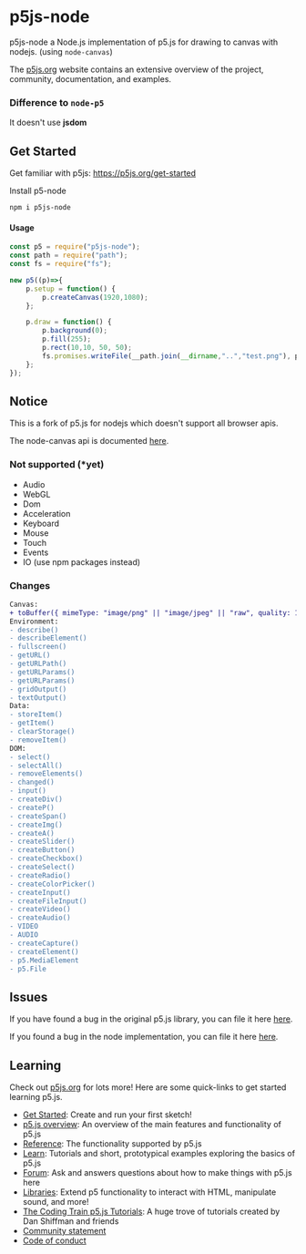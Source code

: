 # p5js-node

p5js-node a Node.js implementation of p5.js for drawing to canvas with nodejs. (using ``node-canvas``)

The [p5js.org](https://p5js.org) website contains an extensive overview of the project, community, documentation, and examples.

### Difference to ``node-p5``
It doesn't use **jsdom**

## Get Started

Get familiar with p5js: https://p5js.org/get-started

Install p5-node
```
npm i p5js-node
```

#### Usage
```js
const p5 = require("p5js-node");
const path = require("path");
const fs = require("fs");

new p5((p)=>{
	p.setup = function() {
		p.createCanvas(1920,1080);
	};

	p.draw = function() {
		p.background(0);
		p.fill(255);
		p.rect(10,10, 50, 50);
		fs.promises.writeFile(__path.join(__dirname,"..","test.png"), p.canvas.toBuffer());
	};
});
```

## Notice
This is a fork of p5.js for nodejs which doesn't support all browser apis.

The node-canvas api is documented [here](https://www.npmjs.com/package/canvas).

### Not supported (*yet)
* Audio
* WebGL
* Dom
* Acceleration
* Keyboard
* Mouse
* Touch
* Events
* IO (use npm packages instead)


### Changes

```diff
Canvas:
+ toBuffer({ mimeType: "image/png" || "image/jpeg" || "raw", quality: 1 })
Environment:
- describe()
- describeElement()
- fullscreen()
- getURL()
- getURLPath()
- getURLParams()
- getURLParams()
- gridOutput()
- textOutput()
Data:
- storeItem()
- getItem()
- clearStorage()
- removeItem()
DOM:
- select()
- selectAll()
- removeElements()
- changed()
- input()
- createDiv()
- createP()
- createSpan()
- createImg()
- createA()
- createSlider()
- createButton()
- createCheckbox()
- createSelect()
- createRadio()
- createColorPicker()
- createInput()
- createFileInput()
- createVideo()
- createAudio()
- VIDEO
- AUDIO
- createCapture()
- createElement()
- p5.MediaElement
- p5.File
```

## Issues

If you have found a bug in the original p5.js library, you can file it here [here](https://github.com/processing/p5.js/issues). 

If you found a bug in the node implementation, you can file it here [here](https://github.com/x127f/p5/issues). 


## Learning

Check out [p5js.org](https://p5js.org) for lots more! Here are some quick-links to get started learning p5.js.

* [Get Started](https://p5js.org/get-started): Create and run your first sketch!
* [p5.js overview](https://github.com/processing/p5.js/wiki/p5.js-overview): An overview of the main features and functionality of p5.js
* [Reference](https://p5js.org/reference): The functionality supported by p5.js
* [Learn](https://p5js.org/learn): Tutorials and short, prototypical examples exploring the basics of p5.js
* [Forum](https://discourse.processing.org/c/p5js): Ask and answers questions about how to make things with p5.js here
* [Libraries](https://p5js.org/libraries): Extend p5 functionality to interact with HTML, manipulate sound, and more!
* [The Coding Train p5.js Tutorials](https://thecodingtrain.com/beginners/p5js/): A huge trove of tutorials created by Dan Shiffman and friends
* [Community statement](https://p5js.org/community/)
* [Code of conduct](https://github.com/processing/p5.js/blob/main/CODE_OF_CONDUCT.md)
